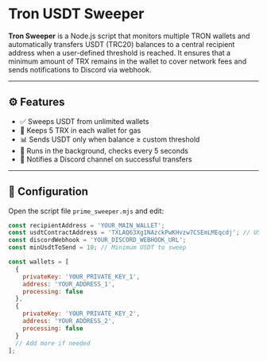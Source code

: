 # Tron USDT Sweeper

**Tron Sweeper** is a Node.js script that monitors multiple TRON wallets and automatically transfers USDT (TRC20) balances to a central recipient address when a user-defined threshold is reached. It ensures that a minimum amount of TRX remains in the wallet to cover network fees and sends notifications to Discord via webhook.

---

## ⚙️ Features

- ✅ Sweeps USDT from unlimited wallets
- 🔐 Keeps 5 TRX in each wallet for gas
- 📊 Sends USDT only when balance ≥ custom threshold
- 🔁 Runs in the background, checks every 5 seconds
- 📢 Notifies a Discord channel on successful transfers

---

## 🔧 Configuration

Open the script file `prime_sweeper.mjs` and edit:

```js
const recipientAddress = 'YOUR_MAIN_WALLET';
const usdtContractAddress = 'TXLAQ63Xg1NAzckPwKHvzw7CSEmLMEqcdj'; // USDT (TRC20)
const discordWebhook = 'YOUR_DISCORD_WEBHOOK_URL';
const minUsdtToSend = 10; // Minimum USDT to sweep

const wallets = [
  {
    privateKey: 'YOUR_PRIVATE_KEY_1',
    address: 'YOUR_ADDRESS_1',
    processing: false
  },
  {
    privateKey: 'YOUR_PRIVATE_KEY_2',
    address: 'YOUR_ADDRESS_2',
    processing: false
  }
  // Add more if needed
];
